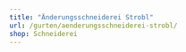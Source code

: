 ```yaml
---
title: "Änderungsschneiderei Strobl"
url: /gurten/aenderungsschneiderei-strobl/
shop: Schneiderei
---
```

